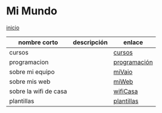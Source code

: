 #  Mi Mundo

[inicio](inicio.html)

| nombre corto   | descripción        |   enlace           |  
| ---------------| ------------------ | -------------------|  
| cursos         |                    | [cursos](cursos.html)|  
| programacion   |                    | [programación](programacion.html)|  
| sobre mi equipo|                    | [miVaio](miVaio.html)|  
| sobre mis web  |                    | [miWeb](miWeb.html)|  
| sobre la wifi de casa  |                    | [wifiCasa](wifiCasa.html)|  
| plantillas  |                    | [plantillas](plantillas.html)|  
